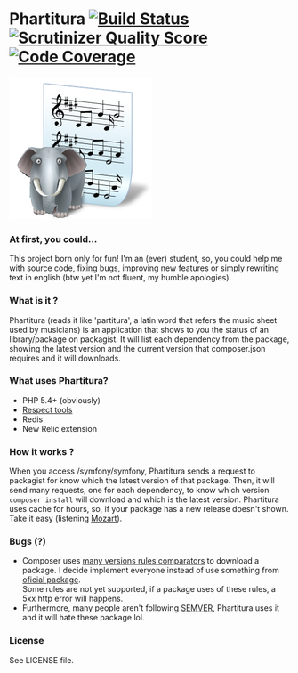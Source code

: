 Phartitura [![Build Status](https://travis-ci.org/cloudson/Phartitura.png)](https://travis-ci.org/cloudson/Phartitura)[![Scrutinizer Quality Score](https://scrutinizer-ci.com/g/cloudson/Phartitura/badges/quality-score.png?s=fd65510d7e5e13502575f78fdc0f69c58983e919)](https://scrutinizer-ci.com/g/cloudson/Phartitura/a)[![Code Coverage](https://scrutinizer-ci.com/g/cloudson/Phartitura/badges/coverage.png?s=265d0e6814ac8f3f3985698511a21ff89e84ee57)](https://scrutinizer-ci.com/g/cloudson/Phartitura/)
==================

![Phartitura](./public/images/logo.png)

### At first, you could... 
This project born only for fun! I'm an (ever) student, so, you could help me with source code, fixing bugs, improving new features or simply rewriting text in english (btw yet I'm not fluent, my humble apologies). 


### What is it ? 

Phartitura (reads it like 'partitura', a latin word that refers the music sheet used by musicians) is an application that shows to you the status of an library/package on packagist. 
It will list each dependency from the package, showing the latest version and the current version that composer.json requires and it will downloads. 

### What uses Phartitura? 

* PHP 5.4+ (obviously)
* [Respect tools](http://github.com/respect)
* Redis 
* New Relic extension 

### How it works ?

When you access /symfony/symfony, Phartitura sends a request to packagist for know which the latest version of that package. Then, it will send many requests, one for each dependency, to know which version `composer install` will download and which is the latest version.
Phartitura uses cache for hours, so, if your package has a new release doesn't shown. Take it easy (listening [Mozart](http://www.youtube.com/watch?v=k1-TrAvp_xs)).

### Bugs (?)

* Composer uses [many versions rules comparators](https://getcomposer.org/doc/01-basic-usage.md#package-versions) to download a package. I decide implement everyone instead of use something from [oficial package](http://github.com/composer/composer).  
Some rules are not yet supported, if a package uses of these rules, a 5xx http error will happens.  
* Furthermore, many people aren't following [SEMVER](http://semver.org/), Phartitura uses it and it will hate these package lol.


### License 

See LICENSE file.

